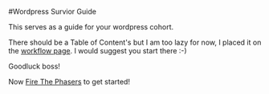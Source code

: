 #Wordpress Survior Guide

This serves as a guide for your wordpress cohort.

There should be a Table of Content's but I am too lazy for now, I placed it on the
[workflow page](wp-workflow.md).  I would suggest you start there :-)

Goodluck boss!

Now [Fire The Phasers](wp-workflow.md) to get started!
